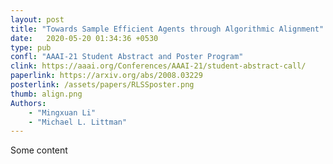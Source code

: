```yaml
---
layout: post
title: "Towards Sample Efficient Agents through Algorithmic Alignment"
date:   2020-05-20 01:34:36 +0530
type: pub
confl: "AAAI-21 Student Abstract and Poster Program"
clink: https://aaai.org/Conferences/AAAI-21/student-abstract-call/
paperlink: https://arxiv.org/abs/2008.03229
posterlink: /assets/papers/RLSSposter.png
thumb: align.png
Authors: 
    - "Mingxuan Li"
    - "Michael L. Littman"
---
```


Some content
